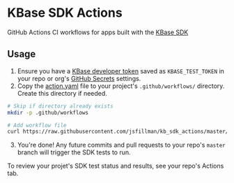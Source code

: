 # KBase SDK Actions
GitHub Actions CI workflows for apps built with the [KBase SDK](https://kbase.github.io/kb_sdk_docs/index.html) 

## Usage

1. Ensure you have a [KBase developer token](https://kbase.github.io/kb_sdk_docs/tutorial/3_initialize.html#set-up-your-developer-credentials) saved as `KBASE_TEST_TOKEN` in your repo or org's [GitHub Secrets](https://help.github.com/en/actions/configuring-and-managing-workflows/creating-and-storing-encrypted-secrets) settings.
2. Copy the [action.yaml](./action.yaml) file to your project's `.github/workflows/` directory. Create this directory if needed.
```bash
# Skip if directory already exists
mkdir -p .github/workflows

# Add workflow file
curl https://raw.githubusercontent.com/jsfillman/kb_sdk_actions/master/action.yaml  --output .github/workflows/kb_sdk_test.yaml
```

3. You're done! Any future commits and pull requests to your repo's `master` branch will trigger the SDK tests to run.

To review your projet's SDK test status and results, see your repo's Actions tab.

